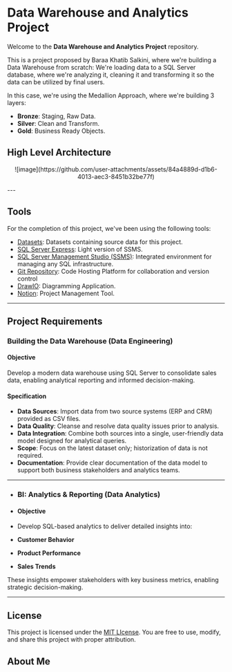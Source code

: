 # Data Warehouse and Analytics Project

Welcome to the **Data Warehouse and Analytics Project** repository.

This is a project proposed by Baraa Khatib Salkini, where we're building a Data Warehouse from scratch: We're loading data to a SQL Server database, where we're analyzing it, cleaning it and transforming it so the data can be utilized by final users.

In this case, we're using the Medallion Approach, where we're building 3 layers:
  
  * **Bronze**: Staging, Raw Data.
  * **Silver**: Clean and Transform.
  * **Gold**: Business Ready Objects.

  ## High Level Architecture
  <p align="center">
  ![image](https://github.com/user-attachments/assets/84a4889d-d1b6-4013-aec3-8451b32be77f)
  </p>
---

## Tools

For the completion of this project, we've been using the following tools:

  * [Datasets](https://github.com/JoANeS86/sql-data-warehouse-project/tree/main/datasets): Datasets containing source data for this project.
  * [SQL Server Express](https://www.microsoft.com/en-us/sql-server/sql-server-downloads): Light version of SSMS.
  * [SQL Server Management Studio (SSMS)](https://learn.microsoft.com/en-us/ssms/download-sql-server-management-studio-ssms?view=sql-server-ver16): Integrated environment for managing any SQL infrastructure.
  * [Git Repository](https://github.com/): Code Hosting Platform for collaboration and version control
  * [DrawIO](https://www.drawio.com/): Diagramming Application.
  * [Notion](https://www.notion.so/Data-Warehouse-Project-19102db496af80cc9984cc54b543ae7f): Project Management Tool.

---

## Project Requirements

### Building the Data Warehouse (Data Engineering)

#### Objective
Develop a modern data warehouse using SQL Server to consolidate sales data, enabling analytical reporting and informed decision-making.

#### Specification
- **Data Sources**: Import data from two source systems (ERP and CRM) provided as CSV files.
- **Data Quality**: Cleanse and resolve data quality issues prior to analysis.
- **Data Integration**: Combine both sources into a single, user-friendly data model designed for analytical queries.
- **Scope**: Focus on the latest dataset only; historization of data is not required.
- **Documentation**: Provide clear documentation of the data model to support both business stakeholders and analytics teams.

---

- ### BI: Analytics & Reporting (Data Analytics)

- #### Objective
- Develop SQL-based analytics to deliver detailed insights into:
- **Customer Behavior**
- **Product Performance**
- **Sales Trends**

These insights empower stakeholders with key business metrics, enabling strategic decision-making.

---

## License

This project is licensed under the [MIT LIcense](LICENSE). You are free to use, modify, and share this project with proper attribution.

## About Me
